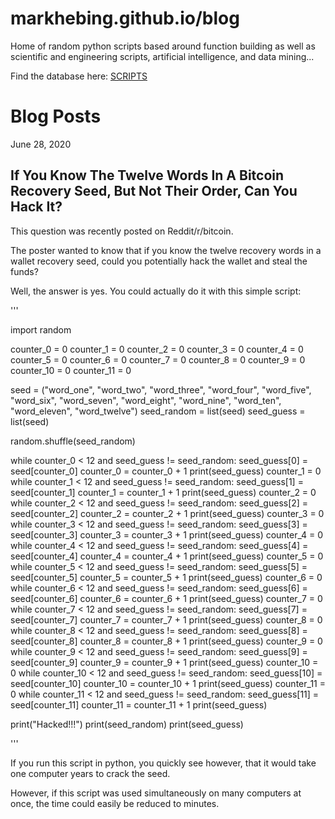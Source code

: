 # markhebing.github.io/blog

Home of random python scripts based around function building as well as scientific and engineering scripts, artificial intelligence, and data mining...

Find the database here: [SCRIPTS](https://github.com/markhebing/python-scripts)

# Blog Posts

June 28, 2020

## If You Know The Twelve Words In A Bitcoin Recovery Seed, But Not Their Order, Can You Hack It?

This question was recently posted on Reddit/r/bitcoin.

The poster wanted to know that if you know the twelve recovery words in a wallet recovery seed, could you potentially hack the wallet and steal the funds?

Well, the answer is yes. You could actually do it with this simple script:

'''

import random

counter_0 = 0
counter_1 = 0
counter_2 = 0
counter_3 = 0
counter_4 = 0
counter_5 = 0
counter_6 = 0
counter_7 = 0
counter_8 = 0
counter_9 = 0
counter_10 = 0
counter_11 = 0

seed = ("word_one", "word_two", "word_three", "word_four", "word_five", "word_six", "word_seven", "word_eight", "word_nine", "word_ten", "word_eleven", "word_twelve")
seed_random = list(seed)
seed_guess = list(seed)

random.shuffle(seed_random)

while counter_0 < 12 and seed_guess != seed_random:
    seed_guess[0] = seed[counter_0]
    counter_0 = counter_0 + 1
    print(seed_guess)
    counter_1 = 0
    while counter_1 < 12 and seed_guess != seed_random:
        seed_guess[1] = seed[counter_1]
        counter_1 = counter_1 + 1
        print(seed_guess)
        counter_2 = 0
        while counter_2 < 12 and seed_guess != seed_random:
            seed_guess[2] = seed[counter_2]
            counter_2 = counter_2 + 1
            print(seed_guess)
            counter_3 = 0
            while counter_3 < 12 and seed_guess != seed_random:
                seed_guess[3] = seed[counter_3]
                counter_3 = counter_3 + 1
                print(seed_guess)
                counter_4 = 0
                while counter_4 < 12 and seed_guess != seed_random:
                    seed_guess[4] = seed[counter_4]
                    counter_4 = counter_4 + 1
                    print(seed_guess)
                    counter_5 = 0
                    while counter_5 < 12 and seed_guess != seed_random:
                        seed_guess[5] = seed[counter_5]
                        counter_5 = counter_5 + 1
                        print(seed_guess)
                        counter_6 = 0
                        while counter_6 < 12 and seed_guess != seed_random:
                            seed_guess[6] = seed[counter_6]
                            counter_6 = counter_6 + 1
                            print(seed_guess)
                            counter_7 = 0
                            while counter_7 < 12 and seed_guess != seed_random:
                                seed_guess[7] = seed[counter_7]
                                counter_7 = counter_7 + 1
                                print(seed_guess)
                                counter_8 = 0
                                while counter_8 < 12 and seed_guess != seed_random:
                                    seed_guess[8] = seed[counter_8]
                                    counter_8 = counter_8 + 1
                                    print(seed_guess)
                                    counter_9 = 0
                                    while counter_9 < 12 and seed_guess != seed_random:
                                        seed_guess[9] = seed[counter_9]
                                        counter_9 = counter_9 + 1
                                        print(seed_guess)
                                        counter_10 = 0
                                        while counter_10 < 12 and seed_guess != seed_random:
                                            seed_guess[10] = seed[counter_10]
                                            counter_10 = counter_10 + 1
                                            print(seed_guess)
                                            counter_11 = 0
                                            while counter_11 < 12 and seed_guess != seed_random:
                                                seed_guess[11] = seed[counter_11]
                                                counter_11 = counter_11 + 1
                                                print(seed_guess)

print("Hacked!!!")
print(seed_random)
print(seed_guess)

'''

If you run this script in python, you quickly see however, that it would take one computer years to crack the seed.

However, if this script was used simultaneously on many computers at once, the time could easily be reduced to minutes.
